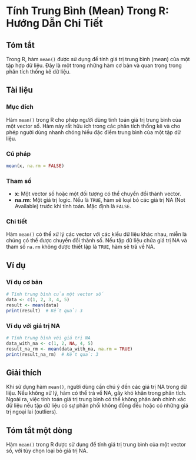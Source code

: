 <!--
Meta Description: # Tính Trung Bình (Mean) Trong R: Hướng Dẫn Chi Tiết ## Tóm tắt Trong R, hàm `mean()` được sử dụng để tính giá trị trung bình (mean) của một tập hợp d...
Meta Keywords: giá, trị, mean, hàm, một
-->

# Tính Trung Bình (Mean) Trong R: Hướng Dẫn Chi Tiết

## Tóm tắt
Trong R, hàm `mean()` được sử dụng để tính giá trị trung bình (mean) của một tập hợp dữ liệu. Đây là một trong những hàm cơ bản và quan trọng trong phân tích thống kê dữ liệu.

## Tài liệu
### Mục đích
Hàm `mean()` trong R cho phép người dùng tính toán giá trị trung bình của một vector số. Hàm này rất hữu ích trong các phân tích thống kê và cho phép người dùng nhanh chóng hiểu đặc điểm trung bình của một tập dữ liệu.

### Cú pháp
```R
mean(x, na.rm = FALSE)
```

### Tham số
- **x**: Một vector số hoặc một đối tượng có thể chuyển đổi thành vector.
- **na.rm**: Một giá trị logic. Nếu là `TRUE`, hàm sẽ loại bỏ các giá trị NA (Not Available) trước khi tính toán. Mặc định là `FALSE`.

### Chi tiết
Hàm `mean()` có thể xử lý các vector với các kiểu dữ liệu khác nhau, miễn là chúng có thể được chuyển đổi thành số. Nếu tập dữ liệu chứa giá trị NA và tham số `na.rm` không được thiết lập là `TRUE`, hàm sẽ trả về NA. 

## Ví dụ
### Ví dụ cơ bản
```R
# Tính trung bình của một vector số
data <- c(1, 2, 3, 4, 5)
result <- mean(data)
print(result)  # Kết quả: 3
```

### Ví dụ với giá trị NA
```R
# Tính trung bình với giá trị NA
data_with_na <- c(1, 2, NA, 4, 5)
result_na_rm <- mean(data_with_na, na.rm = TRUE)
print(result_na_rm)  # Kết quả: 3
```

## Giải thích
Khi sử dụng hàm `mean()`, người dùng cần chú ý đến các giá trị NA trong dữ liệu. Nếu không xử lý, hàm có thể trả về NA, gây khó khăn trong phân tích. Ngoài ra, việc tính toán giá trị trung bình có thể không phản ánh chính xác dữ liệu nếu tập dữ liệu có sự phân phối không đồng đều hoặc có những giá trị ngoại lai (outliers).

## Tóm tắt một dòng
Hàm `mean()` trong R được sử dụng để tính giá trị trung bình của một vector số, với tùy chọn loại bỏ giá trị NA.